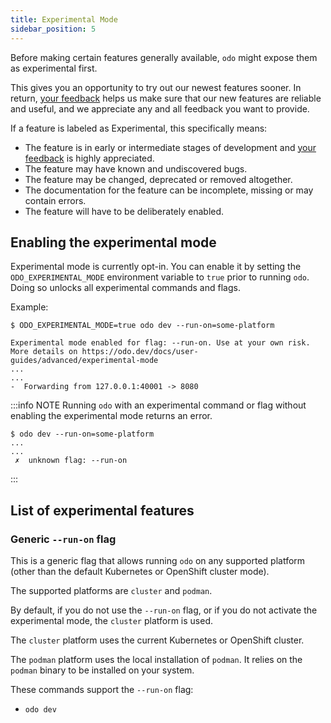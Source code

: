 ```yaml
---
title: Experimental Mode
sidebar_position: 5
---
```


Before making certain features generally available, `odo` might expose them as experimental first.

This gives you an opportunity to try out our newest features sooner.
In return, [your feedback](https://github.com/redhat-developer/odo/wiki/Community:-Getting-involved) helps us make sure that our new features
are reliable and useful, and we appreciate any and all feedback you want to provide.

If a feature is labeled as Experimental, this specifically means:
- The feature is in early or intermediate stages of development and [your feedback](https://github.com/redhat-developer/odo/wiki/Community:-Getting-involved) is highly appreciated.
- The feature may have known and undiscovered bugs.
- The feature may be changed, deprecated or removed altogether.
- The documentation for the feature can be incomplete, missing or may contain errors.
- The feature will have to be deliberately enabled.

## Enabling the experimental mode

Experimental mode is currently opt-in. You can enable it by setting the `ODO_EXPERIMENTAL_MODE` environment variable to `true` prior to running `odo`.
Doing so unlocks all experimental commands and flags.

Example:
```shell
$ ODO_EXPERIMENTAL_MODE=true odo dev --run-on=some-platform

Experimental mode enabled for flag: --run-on. Use at your own risk. More details on https://odo.dev/docs/user-guides/advanced/experimental-mode
...
...
-  Forwarding from 127.0.0.1:40001 -> 8080
```

:::info NOTE
Running `odo` with an experimental command or flag without enabling the experimental mode returns an error.

```shell
$ odo dev --run-on=some-platform
...
...
 ✗  unknown flag: --run-on
```
:::

## List of experimental features

### Generic `--run-on` flag

This is a generic flag that allows running `odo` on any supported platform (other than the default Kubernetes or OpenShift cluster mode).

The supported platforms are `cluster` and `podman`.

By default, if you do not use the `--run-on` flag, or if you do not activate the experimental mode, the `cluster` platform is used.

The `cluster` platform uses the current Kubernetes or OpenShift cluster.

The `podman` platform uses the local installation of `podman`. It relies on the `podman` binary to be installed on your system.

These commands support the `--run-on`  flag:

- `odo dev`
